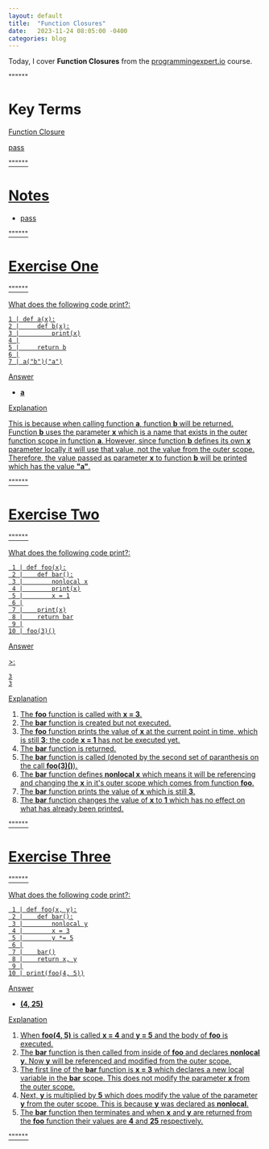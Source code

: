 ```yaml
---
layout: default
title:  "Function Closures"
date:   2023-11-24 08:05:00 -0400
categories: blog
---
```


Today, I cover __Function Closures__ from the [programmingexpert.io][course-site] course.

""""""

# Key Terms

<u>Function Closure<u>

pass

""""""

# Notes

- pass

""""""

# Exercise One

""""""

What does the following code print?:

    1 | def a(x):
    2 |     def b(x):
    3 |         print(x)
    4 |
    5 |     return b
    6 |
    7 | a("b")("a")

<u>Answer<u>

- __a__

<u>Explanation<u>

This is because when calling function __a__, function __b__ will be returned. Function __b__ uses the parameter __x__ which is a name that exists in the outer function scope in function __a__. However, since function __b__ defines its own __x__ parameter locally it will use that value, not the value from the outer scope. Therefore, the value passed as parameter __x__ to function __b__ will be printed which has the value __"a"__.

""""""

# Exercise Two

""""""

What does the following code print?:

     1 | def foo(x):
     2 |    def bar():
     3 |        nonlocal x
     4 |        print(x)
     5 |        x = 1
     6 |
     7 |    print(x)
     8 |    return bar
     9 |
    10 | foo(3)()

<u>Answer<u>

\>:

    3
    3

<u>Explanation<u>

1. The __foo__ function is called with __x = 3__.
2. The __bar__ function is created but not executed.
3. The __foo__ function prints the value of __x__ at the current point in time, which is still __3__; the code __x = 1__ has not be executed yet.
4. The __bar__ function is returned.
5. The __bar__ function is called (denoted by the second set of paranthesis on the call __foo(3)()__).
6. The __bar__ function defines __nonlocal x__ which means it will be referencing and changing the __x__ in it's outer scope which comes from function __foo__.
7. The __bar__ function prints the value of __x__ which is still __3__.
8. The __bar__ function changes the value of __x__ to __1__ which has no effect on what has already been printed.

""""""

# Exercise Three

""""""

What does the following code print?:

     1 | def foo(x, y):
     2 |    def bar():
     3 |        nonlocal y
     4 |        x = 3
     5 |        y *= 5
     6 |
     7 |    bar()
     8 |    return x, y
     9 |
    10 | print(foo(4, 5))

<u>Answer<u>

- __(4, 25)__

<u>Explanation<u>

1. When __foo(4, 5)__ is called __x = 4__ and __y = 5__ and the body of __foo__ is executed.
2. The __bar__ function is then called from inside of __foo__ and declares __nonlocal y__. Now __y__ will be referenced and modified from the outer scope.
3. The first line of the __bar__ function is __x = 3__ which declares a new local variable in the __bar__ scope. This does not modify the parameter __x__ from the outer scope.
4. Next, __y__ is multiplied by __5__ which does modify the value of the parameter __y__ from the outer scope. This is because __y__ was declared as __nonlocal__.
5. The __bar__ function then terminates and when __x__ and __y__ are returned from the __foo__ function their values are __4__ and __25__ respectively.

""""""

[course-site]: https://www.programmingexpert.io/index